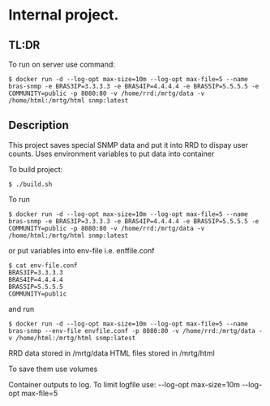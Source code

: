 # Internal project.
## TL:DR
To run on server use command:

```
$ docker run -d --log-opt max-size=10m --log-opt max-file=5 --name bras-snmp -e BRAS3IP=3.3.3.3 -e BRAS4IP=4.4.4.4 -e BRAS5IP=5.5.5.5 -e COMMUNITY=public -p 8080:80 -v /home/rrd:/mrtg/data -v /home/html:/mrtg/html snmp:latest
```

## Description
This project saves special SNMP data and put it into RRD to dispay user counts.
Uses environment variables to put data into container

To build project:
```
$ ./build.sh 
```

To run
```
$ docker run -d --log-opt max-size=10m --log-opt max-file=5 --name bras-snmp -e BRAS3IP=3.3.3.3 -e BRAS4IP=4.4.4.4 -e BRAS5IP=5.5.5.5 -e COMMUNITY=public -p 8080:80 -v /home/rrd:/mrtg/data -v /home/html:/mrtg/html snmp:latest
```

or put variables into env-file i.e. enffile.conf 
```
$ cat env-file.conf
BRAS3IP=3.3.3.3
BRAS4IP=4.4.4.4
BRAS5IP=5.5.5.5
COMMUNITY=public
```

and run 
```
$ docker run -d --log-opt max-size=10m --log-opt max-file=5 --name bras-snmp --env-file envfile.conf -p 8080:80 -v /home/rrd:/mrtg/data -v /home/html:/mrtg/html snmp:latest
```

RRD data stored in /mrtg/data
HTML files stored in /mrtg/html

To save them use volumes

Container outputs to log. To limit logfile use:
--log-opt max-size=10m --log-opt max-file=5
